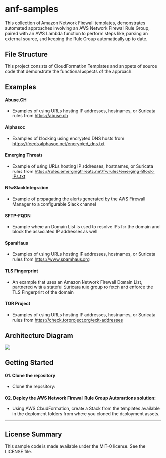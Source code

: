 # anf-samples
This collection of Amazon Network Firewall templates, demonstrates automated approaches involving an AWS Network Firewall Rule Group, paired with an AWS Lambda function to perform steps like, parsing an external source, and keeping the Rule Group automatically up to date.
  
## File Structure
This project consists of CloudFormation Templates and snippets of source code that demonstrate the functional aspects of the approach.

## Examples

#### Abuse.CH
* Examples of using URLs hosting IP addresses, hostnames, or Suricata rules from https://abuse.ch

#### Alphasoc
* Examples of blocking using encrypted DNS hosts from https://feeds.alphasoc.net/encrypted_dns.txt

#### Emerging Threats
* Example of using URLs hosting IP addresses, hostnames, or Suricata rules from https://rules.emergingthreats.net/fwrules/emerging-Block-IPs.txt

#### NfwSlackIntegration
* Example of propagating the alerts generated by the AWS Firewall Manager to a configurable Slack channel

#### SFTP-FQDN
* Example where an Domain List is used to resolve IPs for the domain and block the associated IP addresses as well

#### SpamHaus
* Examples of using URLs hosting IP addresses, hostnames, or Suricata rules from https://www.spamhaus.org

#### TLS Fingerprint
* An example that uses an Amazon Network Firewall Domain List, partnered with a stateful Suricata rule group to fetch and enforce the TLS Fingerprint of the domain

#### TOR Project
* Examples of using URLs hosting IP addresses, hostnames, or Suricata rules from https://check.torproject.org/exit-addresses

## Architecture Diagram
<img src=/ANFSamplesOverview.png>

## Getting Started

#### 01. Clone the repository
* Clone the repository:

#### 02. Deploy the AWS Network Firewall Rule Group Automations solution:
* Using AWS CloudFormation, create a Stack from the templates available in the deploment folders from where you cloned the deployment assets.

***

## License Summary

This sample code is made available under the MIT-0 license. See the LICENSE file.